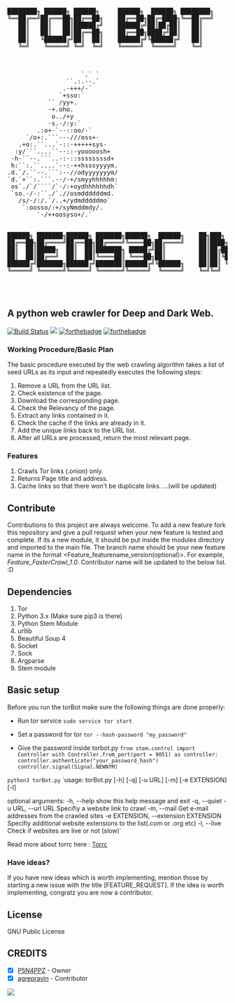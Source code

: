  <pre>
    

████████╗ ██████╗ ██████╗     ██████╗  ██████╗ ████████╗    
╚══██╔══╝██╔═══██╗██╔══██╗    ██╔══██╗██╔═████╗╚══██╔══╝    
   ██║   ██║   ██║██████╔╝    ██████╔╝██║██╔██║   ██║       
   ██║   ██║   ██║██╔══██╗    ██╔══██╗████╔╝██║   ██║       
   ██║   ╚██████╔╝██║  ██║    ██████╔╝╚██████╔╝   ██║       
   ╚═╝    ╚═════╝ ╚═╝  ╚═╝    ╚═════╝  ╚═════╝    ╚═╝       
                                                            

                                       
                    `.` `     
                ``.:.--.`     
               .-+++/-`       
              `+sso:`         
           `` /yy+.           
           -+.oho.            
            o../+y            
           -s.-/:y:`          
        .:o+-`--::oo/-`       
     `/o+:.```---///oss+-     
   .+o:.``...`-::-+++++sys-   
  :y/```....``--::-yooooosh+  
 -h-``--.```..-:-::ssssssssd+ 
 h:``:.``....`--:-++hsssyyyym.
.d.`/.``--.```:--//odyyyyyyym/
`d.`+``:.```.--/-+/smyyhhhhhm:
 os`./`/````/`-/:+oydhhhhhhdh`
 `so.-/-:``./`.//osmddddddmd. 
   /s/-/:/.`/..+/ydmdddddmo`  
    `:oosso/:+/syNmddmdy/.    
        `-/++oosyso+/.`      


██████╗ ███████╗██████╗ ███████╗██████╗  ██████╗    ██╗███╗   ██╗███████╗██╗██████╗ ███████╗
██╔══██╗██╔════╝██╔══██╗██╔════╝╚════██╗██╔════╝    ██║████╗  ██║██╔════╝██║██╔══██╗██╔════╝
██║  ██║█████╗  ██║  ██║███████╗ █████╔╝██║         ██║██╔██╗ ██║███████╗██║██║  ██║█████╗  
██║  ██║██╔══╝  ██║  ██║╚════██║ ╚═══██╗██║         ██║██║╚██╗██║╚════██║██║██║  ██║██╔══╝  
██████╔╝███████╗██████╔╝███████║██████╔╝╚██████╗    ██║██║ ╚████║███████║██║██████╔╝███████╗
╚═════╝ ╚══════╝╚═════╝ ╚══════╝╚═════╝  ╚═════╝    ╚═╝╚═╝  ╚═══╝╚══════╝╚═╝╚═════╝ ╚══════╝
                                                                                            


</pre>

## A python web crawler for Deep and Dark Web.
[![Build Status](https://travis-ci.org/DedSecInside/TorBoT.svg?branch=master)](https://travis-ci.org/DedSecInside/TorBoT)
[![](https://img.shields.io/badge/Donate-Bitcoin-blue.svg?style=flat-square)](https://blockchain.info/address/14st7SzDbQZuu8fpQ74x477WoRJ7gpHFaj)
[![forthebadge](http://forthebadge.com/images/badges/built-with-love.svg)](http://forthebadge.com)
[![forthebadge](http://forthebadge.com/images/badges/made-with-python.svg)](http://forthebadge.com)


### Working Procedure/Basic Plan
The basic procedure executed by the web crawling algorithm takes a list of seed URLs as its input and repeatedly executes
the following steps:

1. Remove a URL from the URL list.
2. Check existence of the page.
3. Download the corresponding page.
4. Check the Relevancy of the page.
5. Extract any links contained in it.
6. Check the cache if the links are already in it.
7. Add the unique links back to the URL list.
8. After all URLs are processed, return the most relevant page.

### Features
1. Crawls Tor links (.onion) only.
2. Returns Page title and address.
3. Cache links so that there won't be duplicate links.
...(will be updated)

## Contribute
Contributions to this project are always welcome. 
To add a new feature fork this repository and give a pull request when your new feature is tested and complete.
If its a new module, it should be put inside the modules directory and imported to the main file.
The branch name should be your new feature name in the format <Feature_featurename_version(optional)>. For example, <i>Feature_FasterCrawl_1.0</i>.
Contributor name will be updated to the below list. :D

## Dependencies 
1. Tor 
2. Python 3.x (Make sure pip3 is there)
3. Python Stem Module
4. urllib
5. Beautiful Soup 4
6. Socket
7. Sock
8. Argparse
9. Stem module

## Basic setup
Before you run the torBot make sure the following things are done properly:

* Run tor service
`sudo service tor start`

* Set a password for tor
`tor --hash-password "my_password" `

* Give the password inside torbot.py
`from stem.control import Controller
with Controller.from_port(port = 9051) as controller:
 controller.authenticate("your_password_hash")
 controller.signal(Signal.NEWNYM)`

`python3 torBot.py`
`usage: torBot.py [-h] [-q] [-u URL] [-m] [-e EXTENSION] [-l]

optional arguments:
  -h, --help            show this help message and exit
  -q, --quiet
  -u URL, --url URL     Specifiy a website link to crawl
  -m, --mail            Get e-mail addresses from the crawled sites
  -e EXTENSION, --extension EXTENSION
                        Specifiy additional website extensions to the
                        list(.com or .org etc)
  -l, --live            Check if websites are live or not (slow)` 

Read more about torrc here : [Torrc](https://github.com/DedSecInside/TorBoT/blob/master/Tor.md)

### Have ideas?
If you have new ideas which is worth implementing, mention those by starting a new issue with the title [FEATURE_REQUEST].
If the idea is worth implementing, congratz you are now a contributor.

## License
GNU Public License

## CREDITS

- [X] [P5N4PPZ](https://github.com/PSNAppz) - Owner
- [X] [agrepravin](https://github.com/agrepravin) - Contributor

![](https://upload.wikimedia.org/wikipedia/commons/thumb/4/42/Opensource.svg/200px-Opensource.svg.png)

